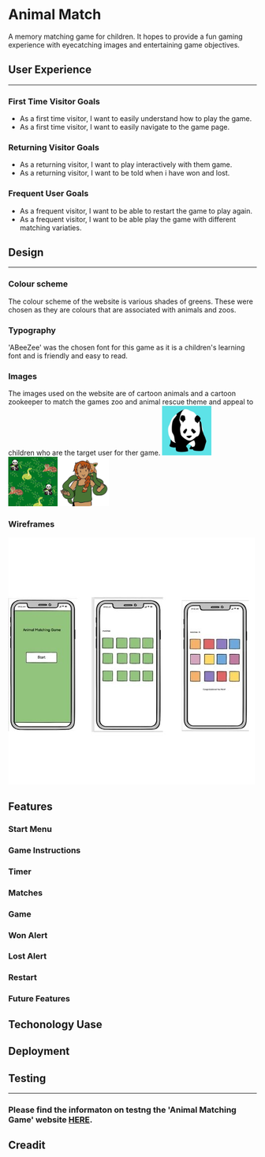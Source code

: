 # Animal Match
A memory matching game for children. It hopes to provide a fun gaming experience with eyecatching images and entertaining game objectives.


## User Experience
***

### First Time Visitor Goals
* As a first time visitor, I want to easily understand how to play the game.
* As a first time visitor, I want to easily navigate to the game page.

### Returning Visitor Goals
* As a returning visitor, I want to play interactively with them game.
* As a returning visitor, I want to be told when i have won and lost.

### Frequent User Goals
* As a frequent visitor, I want to be able to restart the game to play again.
* As a frequent visitor, I want to be able play the game with different matching variaties.

## Design
*** 

### Colour scheme
The colour scheme of the website is various shades of greens. These were chosen as they are colours that are associated with animals and zoos.

### Typography
'ABeeZee' was the chosen font for this game as it is a children's learning font and is friendly and easy to read.

### Images
The images used on the website are of cartoon animals and a cartoon zookeeper to match the games zoo and animal rescue theme and appeal to children who are the target user for ther game.
<img src="assets/images/panda.jpg" width="100"> 
<img src="assets/images/background.jpg" width="100"> 
<img src="assets/images/zookeeper.jpg" width="100">

### Wireframes
![wirefrmaes](readme/wireframes.jpg)

## Features
### Start Menu

### Game Instructions
### Timer
### Matches
### Game 
### Won Alert 
### Lost Alert
### Restart
### Future Features

## Techonology Uase

## Deployment

## Testing
***
### Please find the informaton on testng the 'Animal Matching Game' website [HERE](TESTING.md).

## Creadit



